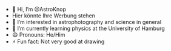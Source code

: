 - 👋 Hi, I’m @AstroKnop
- Hier könnte Ihre Werbung stehen
- 👀 I’m interested in astrophotography and science in general
- 🌱 I’m currently learning physics at the University of Hamburg
- 😄 Pronouns: He/Him
- ⚡ Fun fact: Not very good at drawing

<!---
AstroKnop/AstroKnop is a ✨ special ✨ repository because its `README.md` (this file) appears on your GitHub profile.
You can click the Preview link to take a look at your changes.
--->

